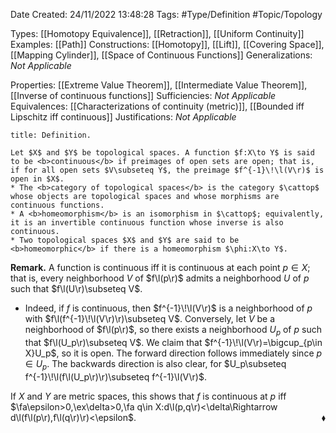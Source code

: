 <div class="topSpace"></div>

Date Created: 24/11/2022 13:48:28
Tags: #Type/Definition #Topic/Topology

Types: [[Homotopy Equivalence]], [[Retraction]], [[Uniform Continuity]]
Examples: [[Path]]
Constructions: [[Homotopy]], [[Lift]], [[Covering Space]], [[Mapping Cylinder]], [[Space of Continuous Functions]]
Generalizations: <i>Not Applicable</i>

Properties: [[Extreme Value Theorem]], [[Intermediate Value Theorem]], [[Inverse of continuous functions]]
Sufficiencies: <i>Not Applicable</i>
Equivalences: [[Characterizations of continuity (metric)]], [[Bounded iff Lipschitz iff continuous]]
Justifications: <i>Not Applicable</i>

``` ad-Definition
title: Definition.

Let $X$ and $Y$ be topological spaces. A function $f:X\to Y$ is said to be <b>continuous</b> if preimages of open sets are open; that is, if for all open sets $V\subseteq Y$, the preimage $f^{-1}\!\l(V\r)$ is open in $X$.
* The <b>category of topological spaces</b> is the category $\cattop$ whose objects are topological spaces and whose morphisms are continuous functions.
* A <b>homeomorphism</b> is an isomorphism in $\cattop$; equivalently, it is an invertible continuous function whose inverse is also continuous.
* Two topological spaces $X$ and $Y$ are said to be <b>homeomorphic</b> if there is a homeomorphism $\phi:X\to Y$.

```

<b>Remark.</b> A function is continuous iff it is continuous at each point $p\in X$; that is, every neighborhood $V$ of $f\l(p\r)$ admits a neighborhood $U$ of $p$ such that $f\l(U\r)\subseteq V$.
* Indeed, if $f$ is continuous, then $f^{-1}\!\l(V\r)$ is a neighborhood of $p$ with $f\l(f^{-1}\!\l(V\r)\r)\subseteq V$. Conversely, let $V$ be a neighborhood of $f\l(p\r)$, so there exists a neighborhood $U_p$ of $p$ such that $f\l(U_p\r)\subseteq V$. We claim that $f^{-1}\!\l(V\r)=\bigcup_{p\in X}U_p$, so it is open. The forward direction follows immediately since $p\in U_p$. The backwards direction is also clear, for $U_p\subseteq f^{-1}\!\l(f\l(U_p\r)\r)\subseteq f^{-1}\l(V\r)$.

If $X$ and $Y$ are metric spaces, this shows that $f$ is continuous at $p$ iff $\fa\epsilon>0,\ex\delta>0,\fa q\in X:d\l(p,q\r)<\delta\Rightarrow d\l(f\l(p\r),f\l(q\r)\r)<\epsilon$.<span style="float:right;">$\blacklozenge$</span>
